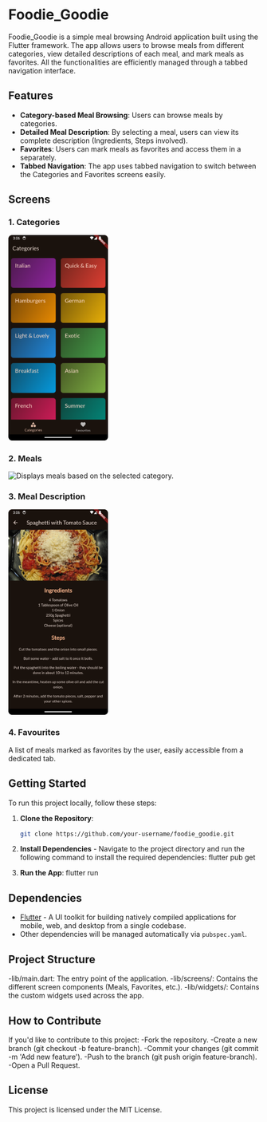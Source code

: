 # Foodie_Goodie

Foodie_Goodie is a simple meal browsing Android application built using the Flutter framework. The app allows users to browse meals from different categories, view detailed descriptions of each meal, and mark meals as favorites. All the functionalities are efficiently managed through a tabbed navigation interface.

## Features

- **Category-based Meal Browsing**: Users can browse meals by categories.
- **Detailed Meal Description**: By selecting a meal, users can view its complete description (Ingredients, Steps involved).
- **Favorites**: Users can mark meals as favorites and access them in a separately.
- **Tabbed Navigation**: The app uses tabbed navigation to switch between the Categories and Favorites screens easily.

## Screens

### 1. Categories
<img src="./assets/readme_images/categories_ss.png" alt="Displays all available categories." width="200" />

### 2. Meals
<img src="./assets/readme_images/meals_ss.png" alt="Displays meals based on the selected category." width="200" />

### 3. Meal Description
<img src="./assets/readme_images/mealdetail_ss.png" alt="Meal Detail View." width="200" />


### 4. Favourites
A list of meals marked as favorites by the user, easily accessible from a dedicated tab.

## Getting Started

To run this project locally, follow these steps:

1. **Clone the Repository**:
   ```bash
   git clone https://github.com/your-username/foodie_goodie.git
   
2. **Install Dependencies** - Navigate to the project directory and run the following command to install the required dependencies:
   flutter pub get

3. **Run the App**:
   flutter run

## Dependencies
- [Flutter](https://flutter.dev/) - A UI toolkit for building natively compiled applications for mobile, web, and desktop from a single codebase.
- Other dependencies will be managed automatically via `pubspec.yaml`.

## Project Structure
-lib/main.dart: The entry point of the application.
-lib/screens/: Contains the different screen components (Meals, Favorites, etc.).
-lib/widgets/: Contains the custom widgets used across the app.

## How to Contribute
If you'd like to contribute to this project:
-Fork the repository.
-Create a new branch (git checkout -b feature-branch).
-Commit your changes (git commit -m 'Add new feature').
-Push to the branch (git push origin feature-branch).
-Open a Pull Request.

## License
This project is licensed under the MIT License.
